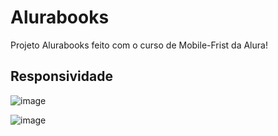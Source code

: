 <h1>Alurabooks</h1>

Projeto Alurabooks feito com o curso de Mobile-Frist da Alura!

<h2>Responsividade</h2>

![image](https://github.com/LucasFelician/alurabook/assets/160130090/06cff39b-2119-4f3c-823b-5870ddb02c28) 

![image](https://github.com/LucasFelician/alurabook/assets/160130090/8c15856b-9233-484d-b9c1-92481b6d3a7c)

